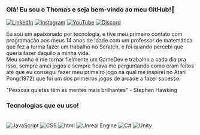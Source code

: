 ### Olá! Eu sou o Thomas e seja bem-vindo ao meu GitHub!👋
[![LinkedIn](https://img.shields.io/badge/LinkedIn-0077B5?style=for-the-badge&logo=linkedin&logoColor=white)](https://www.linkedin.com/in/tomlofi/)
[![Instagram](https://img.shields.io/badge/Instagram-E4405F?style=for-the-badge&logo=instagram&logoColor=white)](https://www.instagram.com/tomlofii/)
[![YouTube](https://img.shields.io/badge/YouTube-FF0000?style=for-the-badge&logo=youtube&logoColor=white)](https://www.youtube.com/channel/UCKqtCZyI1utvOiolIDuFP7w)
[![Discord](https://img.shields.io/badge/Discord-7289DA?style=for-the-badge&logo=discord&logoColor=white)](https://discord.gg/rccsQWNNrW)

Eu sou um apaixonado por tecnologia, e tive meu primeiro contato com programação aos meus 14 anos de idade com um professor de matemática que fez a turma fazer um trabalho no Scratch, e foi quando percebi que queria fazer daquilo a minha vida.<br/>
Meu sonho é me tornar fielmente um GameDev e trabalho a cada dia pra isso, sempre amei jogos e sempre ficava me perguntando como eram feitos até que eu consegui fazer meu primeiro jogo na qual me inspirei no Atari Pong(1972) que foi um dos primeiros jogos de arcade a fazer sucesso.

"Pessoas quietas têm as mentes mais brilhantes" - Stephen Hawking

### Tecnologias que eu uso!

<div style="display: inline_block"><br/>
    <img align="center" alt= "JavaScript" src= "https://img.shields.io/badge/JavaScript-323330?style=for-the-badge&logo=javascript&logoColor=F7DF1E">
    <img align= "center" alt = "CSS" src= "https://img.shields.io/badge/CSS-239120?&style=for-the-badge&logo=css3&logoColor=white" >
    <img align= "center" alt = "html" src= "https://img.shields.io/badge/HTML-239120?style=for-the-badge&logo=html5&logoColor=white" >
    <img align= "center" alt = "Unreal Engine" src= "!https://img.shields.io/badge/unrealengine-%23313131.svg?style=for-the-badge&logo=unrealengine&logoColor=white" >
    <img align= "center" alt = "C#" src= "https://img.shields.io/badge/c%23-%23239120.svg?style=for-the-badge&logo=c-sharp&logoColor=white">
    <img align= "center" alt = "Unity" src= "https://img.shields.io/badge/Unity-100000?style=for-the-badge&logo=unity&logoColor=white" >
<div><br/>
